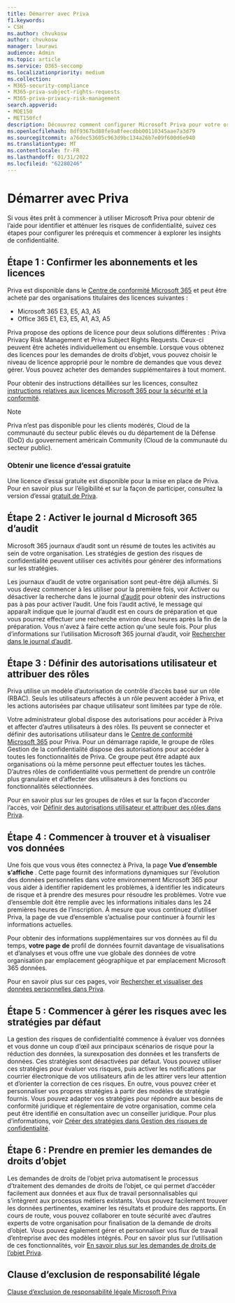 ```yaml
---
title: Démarrer avec Priva
f1.keywords:
- CSH
ms.author: chvukosw
author: chvukosw
manager: laurawi
audience: Admin
ms.topic: article
ms.service: O365-seccomp
ms.localizationpriority: medium
ms.collection:
- M365-security-compliance
- M365-priva-subject-rights-requests
- M365-priva-privacy-risk-management
search.appverid:
- MOE150
- MET150fcf
description: Découvrez comment configurer Microsoft Priva pour votre organisation, définir des rôles et des autorisations et configurer des paramètres importants.
ms.openlocfilehash: 8df9367bd88fe9a8feecdbb00110345aae7a3d79
ms.sourcegitcommit: a76dec53605c963d9bc134a26b7e09f600d6e940
ms.translationtype: MT
ms.contentlocale: fr-FR
ms.lasthandoff: 01/31/2022
ms.locfileid: "62280246"
---
```

# <a name="get-started-with-priva"></a>Démarrer avec Priva

Si vous êtes prêt à commencer à utiliser Microsoft Priva pour obtenir de l’aide pour identifier et atténuer les risques de confidentialité, suivez ces étapes pour configurer les prérequis et commencer à explorer les insights de confidentialité.

## <a name="step-1-confirm-subscriptions-and-licensing"></a>Étape 1 : Confirmer les abonnements et les licences

Priva est disponible dans le [Centre de conformité Microsoft 365](https://compliance.microsoft.com/) et peut être acheté par des organisations titulaires des licences suivantes :

- Microsoft 365 E3, E5, A3, A5
- Office 365 E1, E3, E5, A1, A3, A5

Priva propose des options de licence pour deux solutions différentes : Priva Privacy Risk Management et Priva Subject Rights Requests. Ceux-ci peuvent être achetés individuellement ou ensemble. Lorsque vous obtenez des licences pour les demandes de droits d’objet, vous pouvez choisir le niveau de licence approprié pour le nombre de demandes que vous devez gérer. Vous pouvez acheter des demandes supplémentaires à tout moment.

Pour obtenir des instructions détaillées sur les licences, consultez [instructions relatives aux licences Microsoft 365 pour la sécurité et la conformité](/office365/servicedescriptions/microsoft-365-service-descriptions/microsoft-365-tenantlevel-services-licensing-guidance/microsoft-365-security-compliance-licensing-guidance#microsoft-priva).

> [!Note]
> Priva n’est pas disponible pour les clients modérés, Cloud de la communauté du secteur public élevés ou du département de la Défense (DoD) du gouvernement américain Community (Cloud de la communauté du secteur public).

### <a name="get-free-trial-license"></a>Obtenir une licence d’essai gratuite

Une licence d’essai gratuite est disponible pour la mise en place de Priva. Pour en savoir plus sur l’éligibilité et sur la façon de participer, consultez la version d’essai [gratuit de Priva](priva-trial.md).

## <a name="step-2-enable-the-microsoft-365-audit-log"></a>Étape 2 : Activer le journal d Microsoft 365 d’audit

Microsoft 365 journaux d’audit sont un résumé de toutes les activités au sein de votre organisation. Les stratégies de gestion des risques de confidentialité peuvent utiliser ces activités pour générer des informations sur les stratégies.

Les journaux d’audit de votre organisation sont peut-être déjà allumés. Si vous devez commencer à les utiliser pour la première fois, voir Activer ou désactiver la recherche dans le journal [d’audit](/microsoft-365/compliance/turn-audit-log-search-on-or-off) pour obtenir des instructions pas à pas pour activer l’audit. Une fois l’audit activé, le message qui apparaît indique que le journal d’audit est en cours de préparation et que vous pourrez effectuer une recherche environ deux heures après la fin de la préparation. Vous n'avez à faire cette action qu'une seule fois. Pour plus d’informations sur l’utilisation Microsoft 365 journal d’audit, voir [Rechercher dans le journal d’audit](/microsoft-365/compliance/search-the-audit-log-in-security-and-compliance).

## <a name="step-3-set-user-permissions-and-assign-roles"></a>Étape 3 : Définir des autorisations utilisateur et attribuer des rôles

Priva utilise un modèle d’autorisation de contrôle d’accès basé sur un rôle (RBAC). Seuls les utilisateurs affectés à un rôle peuvent accéder à Priva, et les actions autorisées par chaque utilisateur sont limitées par type de rôle.

Votre administrateur global dispose des autorisations pour accéder à Priva et affecter d’autres utilisateurs à des rôles. Ils peuvent se connecter et définir des autorisations utilisateur dans le [Centre de conformité Microsoft 365](https://compliance.microsoft.com/) pour Priva. Pour un démarrage rapide, le groupe de rôles Gestion de la confidentialité dispose des autorisations pour accéder à toutes les fonctionnalités de Priva. Ce groupe peut être adapté aux organisations où la même personne peut effectuer toutes les tâches. D’autres rôles de confidentialité vous permettent de prendre un contrôle plus granulaire et d’affecter des utilisateurs à des fonctions ou fonctionnalités sélectionnées.

Pour en savoir plus sur les groupes de rôles et sur la façon d’accorder l’accès, voir [Définir des autorisations utilisateur et attribuer des rôles dans Priva](priva-permissions.md).

## <a name="step-4-start-finding-and-visualizing-your-data"></a>Étape 4 : Commencer à trouver et à visualiser vos données

Une fois que vous vous êtes connectez à Priva, la page **Vue d’ensemble s’affiche** . Cette page fournit des informations dynamiques sur l’évolution des données personnelles dans votre environnement Microsoft 365 pour vous aider à identifier rapidement les problèmes, à identifier les indicateurs de risque et à prendre des mesures pour résoudre les problèmes. Votre vue d’ensemble doit être remplie avec les informations initiales dans les 24 premières heures de l’inscription. À mesure que vous continuez d’utiliser Priva, la page de vue d’ensemble s’actualise pour continuer à fournir les informations actuelles.

Pour obtenir des informations supplémentaires sur vos données au fil du temps, **votre page de** profil de données fournit davantage de visualisations et d’analyses et vous offre une vue globale des données de votre organisation par emplacement géographique et par emplacement Microsoft 365 données.

Pour en savoir plus sur ces pages, voir [Rechercher et visualiser des données personnelles dans Priva](priva-data-profile.md).

## <a name="step-5-start-managing-risks-with-default-policies"></a>Étape 5 : Commencer à gérer les risques avec les stratégies par défaut

La gestion des risques de confidentialité commence à évaluer vos données et vous donne un coup d’œil aux principaux scénarios de risque pour la réduction des données, la surexposation des données et les transferts de données. Ces stratégies sont désactivées par défaut. Vous pouvez utiliser ces stratégies pour évaluer vos risques, puis activer les notifications par courrier électronique de vos utilisateurs afin de les attirer vers leur attention et d’orienter la correction de ces risques. En outre, vous pouvez créer et personnaliser vos propres stratégies à partir des modèles de stratégie fournis. Vous pouvez adapter vos stratégies pour répondre aux besoins de conformité juridique et réglementaire de votre organisation, comme cela peut être identifié en consultation avec un conseiller juridique. Pour plus d’informations, voir [Créer des stratégies dans Gestion des risques de confidentialité](risk-management-policies.md).

## <a name="step-6-get-started-with-subject-rights-requests"></a>Étape 6 : Prendre en premier les demandes de droits d’objet

Les demandes de droits de l’objet priva automatisent le processus d’traitement des demandes de droits de l’objet, ce qui permet d’accéder facilement aux données et aux flux de travail personnalisables qui s’intègrent aux processus métiers existants. Vous pouvez facilement trouver les données pertinentes, examiner les résultats et produire des rapports. En cours de route, vous pouvez collaborer en toute sécurité avec d’autres experts de votre organisation pour finalisation de la demande de droits d’objet. Vous pouvez également gérer et personnaliser vos flux de travail d’entreprise avec des modèles intégrés. Pour en savoir plus sur l’utilisation de ces fonctionnalités, voir [En savoir plus sur les demandes de droits de l’objet Priva](subject-rights-requests.md).

## <a name="legal-disclaimer"></a>Clause d’exclusion de responsabilité légale

[Clause d’exclusion de responsabilité légale Microsoft Priva](priva-disclaimer.md)
